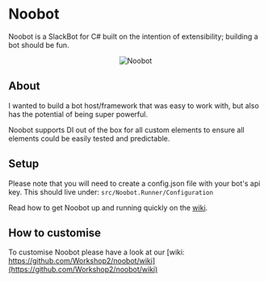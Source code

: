 # Noobot
Noobot is a SlackBot for C# built on the intention of extensibility; building a bot should be fun.
<div style="text-align:center">
<img src="https://github.com/Workshop2/noobot/blob/master/img/noobot-small.png" alt="Noobot" />
</div>

## About
I wanted to build a bot host/framework that was easy to work with, but also has the potential of being super powerful. 

Noobot supports DI out of the box for all custom elements to ensure all elements could be easily tested and predictable. 

## Setup
Please note that you will need to create a config.json file with your bot's api key. This should live under:
`src/Noobot.Runner/Configuration`

Read how to get Noobot up and running quickly on the [wiki](https://github.com/Workshop2/noobot/wiki/Getting-Started-With-Noobot#get-noobot-up-and-running-quickly).

## How to customise
To customise Noobot please have a look at our [wiki: https://github.com/Workshop2/noobot/wiki](https://github.com/Workshop2/noobot/wiki)
